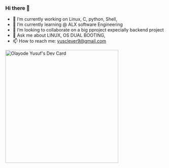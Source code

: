 ### Hi there 👋


- 🔭 I’m currently working on Linux, C, python, Shell, 
- 🌱 I’m currently learning @ ALX software Engineering
- 👯 I’m looking to collaborate on a big pproject expecially backend project
- 💬 Ask me about LINUX, OS DUAL BOOTING, 
- 📫 How to reach me: yusclever9@gmail.com

<a href="https://app.daily.dev/doctware"><img src="https://api.daily.dev/devcards/v2/gc93LVPN0sxnUCmosDpdW.png?type=default&r=5k9" width="356" alt="Olayode Yusuf's Dev Card"/></a>
